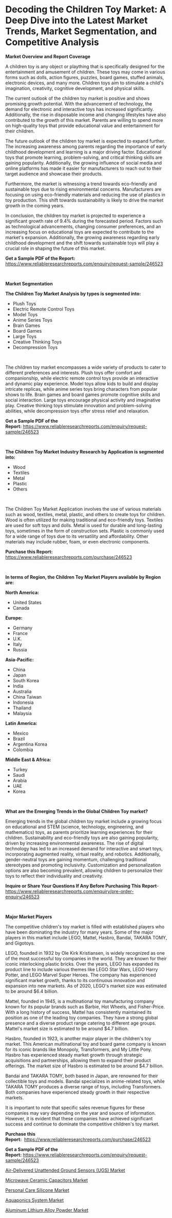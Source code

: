 <p><h1>Decoding the Children Toy Market: A Deep Dive into the Latest Market Trends, Market Segmentation, and Competitive Analysis</h1></p><p><strong>Market Overview and Report Coverage</strong></p>
<p><p>A children toy is any object or plaything that is specifically designed for the entertainment and amusement of children. These toys may come in various forms such as dolls, action figures, puzzles, board games, stuffed animals, electronic devices, and many more. Children toys aim to stimulate a child's imagination, creativity, cognitive development, and physical skills.</p><p>The current outlook of the children toy market is positive and shows promising growth potential. With the advancement of technology, the demand for electronic and interactive toys has increased significantly. Additionally, the rise in disposable income and changing lifestyles have also contributed to the growth of this market. Parents are willing to spend more on high-quality toys that provide educational value and entertainment for their children.</p><p>The future outlook of the children toy market is expected to expand further. The increasing awareness among parents regarding the importance of early childhood development and learning is a major driving factor. Educational toys that promote learning, problem-solving, and critical thinking skills are gaining popularity. Additionally, the growing influence of social media and online platforms has made it easier for manufacturers to reach out to their target audience and showcase their products.</p><p>Furthermore, the market is witnessing a trend towards eco-friendly and sustainable toys due to rising environmental concerns. Manufacturers are focusing on using eco-friendly materials and reducing the use of plastics in toy production. This shift towards sustainability is likely to drive the market growth in the coming years.</p><p>In conclusion, the children toy market is projected to experience a significant growth rate of 9.4% during the forecasted period. Factors such as technological advancements, changing consumer preferences, and an increasing focus on educational toys are expected to contribute to the market's expansion. Additionally, the growing awareness regarding early childhood development and the shift towards sustainable toys will play a crucial role in shaping the future of this market.</p></p>
<p><strong>Get a Sample PDF of the Report:</strong> <a href="https://www.reliableresearchreports.com/enquiry/request-sample/246523">https://www.reliableresearchreports.com/enquiry/request-sample/246523</a></p>
<p>&nbsp;</p>
<p><strong>Market Segmentation</strong></p>
<p><strong>The Children Toy Market Analysis by types is segmented into:</strong></p>
<p><ul><li>Plush Toys</li><li>Electric Remote Control Toys</li><li>Model Toys</li><li>Anime Series Toys</li><li>Brain Games</li><li>Board Games</li><li>Large Toys</li><li>Creative Thinking Toys</li><li>Decompression Toys</li></ul></p>
<p>&nbsp;</p>
<p><p>The children toy market encompasses a wide variety of products to cater to different preferences and interests. Plush toys offer comfort and companionship, while electric remote control toys provide an interactive and dynamic play experience. Model toys allow kids to build and display intricate replicas, while anime series toys bring characters from popular shows to life. Brain games and board games promote cognitive skills and social interaction. Large toys encourage physical activity and imaginative play. Creative thinking toys stimulate innovation and problem-solving abilities, while decompression toys offer stress relief and relaxation.</p></p>
<p><strong>Get a Sample PDF of the Report:</strong>&nbsp;<a href="https://www.reliableresearchreports.com/enquiry/request-sample/246523">https://www.reliableresearchreports.com/enquiry/request-sample/246523</a></p>
<p>&nbsp;</p>
<p><strong>The Children Toy Market Industry Research by Application is segmented into:</strong></p>
<p><ul><li>Wood</li><li>Textiles</li><li>Metal</li><li>Plastic</li><li>Others</li></ul></p>
<p>&nbsp;</p>
<p><p>The Children Toy Market Application involves the use of various materials such as wood, textiles, metal, plastic, and others to create toys for children. Wood is often utilized for making traditional and eco-friendly toys. Textiles are used for soft toys and dolls. Metal is used for durable and long-lasting toys, sometimes in the form of construction sets. Plastic is commonly used for a wide range of toys due to its versatility and affordability. Other materials may include rubber, foam, or even electronic components.</p></p>
<p><strong>Purchase this Report:</strong>&nbsp; <a href="https://www.reliableresearchreports.com/purchase/246523">https://www.reliableresearchreports.com/purchase/246523</a></p>
<p>&nbsp;</p>
<p><strong>In terms of Region, the Children Toy Market Players available by Region are:</strong></p>
<p>
    <p> <strong> North America: </strong>
        <ul>
            <li>United States</li>
            <li>Canada</li>
        </ul>
        </p> 
    <p> <strong> Europe: </strong>
        <ul>
            <li>Germany</li>
            <li>France</li>
            <li>U.K.</li>
            <li>Italy</li>
            <li>Russia</li>
        </ul>
        </p> 
    <p> <strong> Asia-Pacific: </strong>
        <ul>
            <li>China</li>
            <li>Japan</li>
            <li>South Korea</li>
            <li>India</li>
            <li>Australia</li>
            <li>China Taiwan</li>
            <li>Indonesia</li>
            <li>Thailand</li>
            <li>Malaysia</li>
        </ul>
        </p> 
    <p> <strong> Latin America: </strong>
        <ul>
            <li>Mexico</li>
            <li>Brazil</li>
            <li>Argentina Korea</li>
            <li>Colombia</li>
        </ul>
        </p> 
    <p> <strong> Middle East & Africa: </strong>
        <ul>
            <li>Turkey</li>
            <li>Saudi</li>
            <li>Arabia</li>
            <li>UAE</li>
            <li>Korea</li>
        </ul>
    </p>
    </p>
<p>&nbsp;</p>
<p><strong>What are the Emerging Trends in the Global Children Toy market?</strong></p>
<p><p>Emerging trends in the global children toy market include a growing focus on educational and STEM (science, technology, engineering, and mathematics) toys, as parents prioritize learning experiences for their children. Sustainability and eco-friendly toys are also gaining popularity, driven by increasing environmental awareness. The rise of digital technology has led to an increased demand for interactive and smart toys, incorporating augmented reality, virtual reality, and robotics. Additionally, gender-neutral toys are gaining momentum, challenging traditional stereotypes and promoting inclusivity. Customization and personalization options are also becoming prevalent, allowing children to personalize their toys to reflect their individuality and creativity.</p></p>
<p><strong>Inquire or Share Your Questions If Any Before Purchasing This Report</strong>- <a href="https://www.reliableresearchreports.com/enquiry/pre-order-enquiry/246523">https://www.reliableresearchreports.com/enquiry/pre-order-enquiry/246523</a></p>
<p>&nbsp;</p>
<p><strong>Major Market Players</strong></p>
<p><p>The competitive children's toy market is filled with established players who have been dominating the industry for many years. Some of the major players in this market include LEGO, Mattel, Hasbro, Bandai, TAKARA TOMY, and Gigotoys.</p><p>LEGO, founded in 1932 by Ole Kirk Kristiansen, is widely recognized as one of the most successful toy companies in the world. They are known for their iconic interlocking plastic bricks. Over the years, LEGO has expanded its product line to include various themes like LEGO Star Wars, LEGO Harry Potter, and LEGO Marvel Super Heroes. The company has experienced significant market growth, thanks to its continuous innovation and expansion into new markets. As of 2020, LEGO's market size was estimated to be around $6.4 billion.</p><p>Mattel, founded in 1945, is a multinational toy manufacturing company known for its popular brands such as Barbie, Hot Wheels, and Fisher-Price. With a long history of success, Mattel has consistently maintained its position as one of the leading toy companies. They have a strong global presence and a diverse product range catering to different age groups. Mattel's market size is estimated to be around $4.7 billion.</p><p>Hasbro, founded in 1923, is another major player in the children's toy market. This American multinational toy and board game company is known for its iconic brands like Monopoly, Transformers, and My Little Pony. Hasbro has experienced steady market growth through strategic acquisitions and partnerships, allowing them to expand their product offerings. The market size of Hasbro is estimated to be around $4.7 billion.</p><p>Bandai and TAKARA TOMY, both based in Japan, are renowned for their collectible toys and models. Bandai specializes in anime-related toys, while TAKARA TOMY produces a diverse range of toys, including Transformers. Both companies have experienced steady growth in their respective markets.</p><p>It is important to note that specific sales revenue figures for these companies may vary depending on the year and source of information. However, it is evident that these companies have achieved significant success and continue to dominate the competitive children's toy market.</p></p>
<p><strong>Purchase this Report:</strong>&nbsp;&nbsp;<a href="https://www.reliableresearchreports.com/purchase/246523">https://www.reliableresearchreports.com/purchase/246523</a></p>
<p></p>
<p><strong>Get a Sample PDF of the Report:</strong>&nbsp;<a href="https://www.reliableresearchreports.com/enquiry/request-sample/246523">https://www.reliableresearchreports.com/enquiry/request-sample/246523</a></p>
<p><p><a href="https://www.linkedin.com/pulse/air-delivered-unattended-ground-sensors-ugs-market-size-iqwze/">Air-Delivered Unattended Ground Sensors (UGS) Market</a></p><p><a href="https://www.linkedin.com/pulse/microwave-ceramic-capacitors-market-size-2023-2030-global-industrial-42ede/">Microwave Ceramic Capacitors Market</a></p><p><a href="https://medium.com/@santaraynor/analyzing-personal-care-silicone-market-global-industry-perspective-and-forecast-2023-to-2030-e72d62f2b09a">Personal Care Silicone Market</a></p><p><a href="https://github.com/BryceTownsendr/Market-Research-Report-List-1/blob/main/aquaponics-system-market.md">Aquaponics System Market</a></p><p><a href="https://medium.com/@santosdicki2023/aluminum-lithium-alloy-powder-market-focuses-on-market-share-size-and-projected-forecast-till-2030-53b2e5560ec0">Aluminum Lithium Alloy Powder Market</a></p></p>